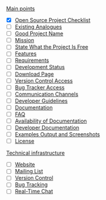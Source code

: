 [Main points](https://github.com/quillcraftsman/open-source-checklist#main-points)
- [x] [Open Source Project Checklist](https://github.com/quillcraftsman/open-source-checklist#open-source-project-checklist)
- [ ] [Existing Analogues](https://github.com/quillcraftsman/open-source-checklist#existing-analogues)
- [ ] [Good Project Name](https://github.com/quillcraftsman/open-source-checklist#good-project-name)
- [ ] [Mission](https://github.com/quillcraftsman/open-source-checklist#mission)
- [ ] [State What the Project Is Free](https://github.com/quillcraftsman/open-source-checklist#state-what-the-project-is-free)
- [ ] [Features](https://github.com/quillcraftsman/open-source-checklist#features)
- [ ] [Requirements](https://github.com/quillcraftsman/open-source-checklist#requirements)
- [ ] [Development Status](https://github.com/quillcraftsman/open-source-checklist#development-status)
- [ ] [Download Page](https://github.com/quillcraftsman/open-source-checklist#download-page)
- [ ] [Version Control Access](https://github.com/quillcraftsman/open-source-checklist#version-control-access)
- [ ] [Bug Tracker Access](https://github.com/quillcraftsman/open-source-checklist#bug-tracker-access)
- [ ] [Communication Channels](https://github.com/quillcraftsman/open-source-checklist#communication-channels)
- [ ] [Developer Guidelines](https://github.com/quillcraftsman/open-source-checklist#developer-guidelines)
- [ ] [Documentation](https://github.com/quillcraftsman/open-source-checklist#documentation)
- [ ] [FAQ](https://github.com/quillcraftsman/open-source-checklist#faq)
- [ ] [Availability of Documentation](https://github.com/quillcraftsman/open-source-checklist#availability-of-documentation)
- [ ] [Developer Documentation](https://github.com/quillcraftsman/open-source-checklist#developer-documentation)
- [ ] [Examples Output and Screenshots](https://github.com/quillcraftsman/open-source-checklist#examples-output-and-screenshots)
- [ ] [License](https://github.com/quillcraftsman/open-source-checklist#license)

[Technical infrastructure](https://github.com/quillcraftsman/open-source-checklist#technical-infrastructure)
- [ ] [Website](https://github.com/quillcraftsman/open-source-checklist#website)
- [ ] [Mailing List](https://github.com/quillcraftsman/open-source-checklist#mailing-list)
- [ ] [Version Control](https://github.com/quillcraftsman/open-source-checklist#version-control)
- [ ] [Bug Tracking](https://github.com/quillcraftsman/open-source-checklist#bug-tracking)
- [ ] [Real-Time Chat](https://github.com/quillcraftsman/open-source-checklist#real-time-chat)